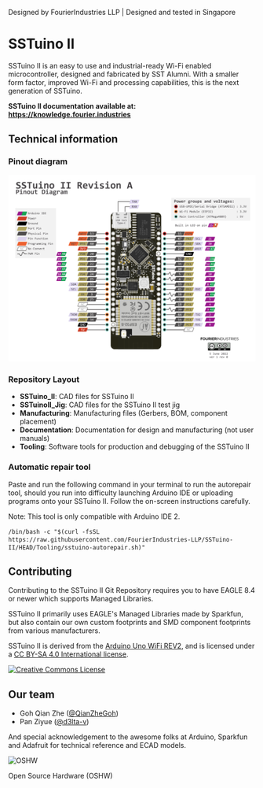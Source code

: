 Designed by FourierIndustries LLP | Designed and tested in Singapore

# SSTuino II

SSTuino II is an easy to use and industrial-ready Wi-Fi enabled microcontroller, designed and fabricated by SST Alumni. With a smaller form factor, improved Wi-Fi and processing capabilities, this is the next generation of SSTuino.

**SSTuino II documentation available at: https://knowledge.fourier.industries**

## Technical information

### Pinout diagram

![Pinout](Documentation/SSTuino%20II%20Rev%20A%20Pinout%20Final.png)

### Repository Layout

* **SSTuino_II**: CAD files for SSTuino II
* **SSTuinoII_Jig**: CAD files for the SSTuino II test jig
* **Manufacturing**: Manufacturing files (Gerbers, BOM, component placement)
* **Documentation**: Documentation for design and manufacturing (not user manuals)
* **Tooling**: Software tools for production and debugging of the SSTuino II

### Automatic repair tool

Paste and run the following command in your terminal to run the autorepair tool, should you run into difficulty launching Arduino IDE or uploading programs onto your SSTuino II. Follow the on-screen instructions carefully. 

Note: This tool is only compatible with Arduino IDE 2. 

```shell
/bin/bash -c "$(curl -fsSL https://raw.githubusercontent.com/FourierIndustries-LLP/SSTuino-II/HEAD/Tooling/sstuino-autorepair.sh)"
```

## Contributing

Contributing to the SSTuino II Git Repository requires you to have EAGLE 8.4 or newer which supports Managed Libraries.

SSTuino II primarily uses EAGLE's Managed Libraries made by Sparkfun, but also contain our own custom footprints and SMD component footprints from various manufacturers.

SSTuino II is derived from the [Arduino Uno WiFi REV2](https://store-usa.arduino.cc/products/arduino-uno-wifi-rev2), and is licensed under a [CC BY-SA 4.0 International license](http://creativecommons.org/licenses/by-sa/4.0/).

<a rel="license" href="http://creativecommons.org/licenses/by-sa/4.0/"><img alt="Creative Commons License" style="border-width:0" src="https://i.creativecommons.org/l/by-sa/4.0/88x31.png" /></a>

## Our team

* Goh Qian Zhe ([@QianZheGoh](https://twitter.com/QianZheGoh))
* Pan Ziyue ([@d3lta-v](https://twitter.com/sammy0025))

And special acknowledgement to the awesome folks at Arduino, Sparkfun and Adafruit for technical reference and ECAD models.

![OSHW](https://www.oshwa.org/wp-content/uploads/2014/03/oshw-logo-100-px.png)

Open Source Hardware (OSHW)